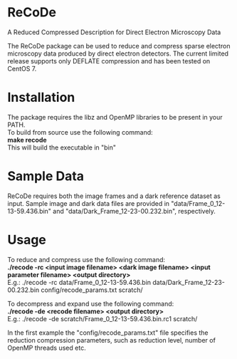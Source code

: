 # ReCoDe
A Reduced Compressed Description for Direct Electron Microscopy Data

The ReCoDe package can be used to reduce and compress sparse electron microscopy data produced by direct electron detectors. The current limited release supports only DEFLATE compression and has been tested on CentOS 7.

# Installation
The package requires the libz and OpenMP libraries to be present in your PATH.<br>
To build from source use the following command: <br>
<b>make recode</b><br>
This will build the executable in "bin"

# Sample Data
ReCoDe requires both the image frames and a dark reference dataset as input. Sample image and dark data files are provided in "data/Frame_0_12-13-59.436.bin" and "data/Dark_Frame_12-23-00.232.bin", respectively.

# Usage
To reduce and compress use the following command:<br>
<b>./recode -rc &lt;input image filename&gt; &lt;dark image filename&gt; &lt;input parameter filename&gt; &lt;output directory&gt;</b><br>
E.g.: ./recode -rc data/Frame_0_12-13-59.436.bin data/Dark_Frame_12-23-00.232.bin config/recode_params.txt scratch/<br>
  
To decompress and expand use the following command:<br>
<b>./recode -de &lt;recode filename&gt; &lt;output directory&gt;</b><br>
E.g.: ./recode -de scratch/Frame_0_12-13-59.436.bin.rc1 scratch/<br>
  
In the first example the "config/recode_params.txt" file specifies the reduction compression parameters, such as reduction level, number of OpenMP threads used etc.